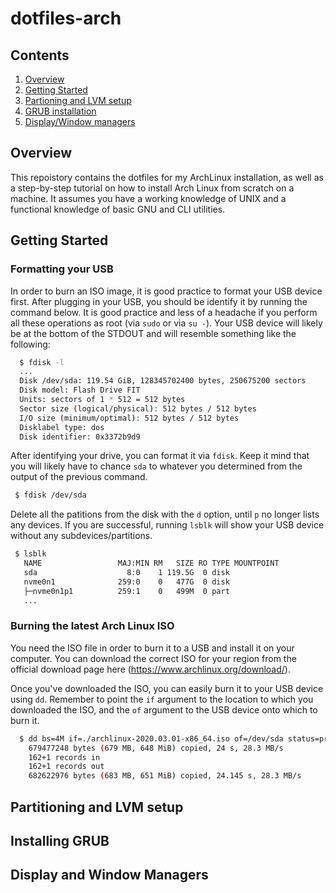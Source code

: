 # dotfiles-arch

## Contents
1. [Overview](#overview)
2. [Getting Started](#getting-started)
3. [Partioning and LVM setup](#partitioning-and-lvm-setup)
4. [GRUB installation](#installing-grub)
5. [Display/Window managers](#display-and-window-managers)

## Overview
This repoistory contains the dotfiles for my ArchLinux installation, as well as a step-by-step tutorial on how to install Arch Linux from scratch on a machine. It assumes you have a working knowledge of UNIX and a functional knowledge of basic GNU and CLI utilities.

## Getting Started
### Formatting your USB
In order to burn an ISO image, it is good practice to format your USB device first. After plugging in your USB, you should be identify it by running the command below. It is good practice and less of a headache if you perform all these operations as root (via `sudo` or via `su -`). Your USB device will likely be at the bottom of the STDOUT and will resemble something like the following:

```sh
  $ fdisk -l
  ...
  Disk /dev/sda: 119.54 GiB, 128345702400 bytes, 250675200 sectors
  Disk model: Flash Drive FIT 
  Units: sectors of 1 * 512 = 512 bytes
  Sector size (logical/physical): 512 bytes / 512 bytes
  I/O size (minimum/optimal): 512 bytes / 512 bytes
  Disklabel type: dos
  Disk identifier: 0x3372b9d9
```

After identifying your drive, you can format it via `fdisk`. Keep it mind that you will likely have to chance `sda` to whatever you determined from the output of the previous command.

 ```sh
  $ fdisk /dev/sda
 ```
 
 Delete all the patitions from the disk with the `d` option, until `p` no longer lists any devices. If you are successful, running `lsblk` will show your USB device without any subdevices/partitions.
 
 ```sh
  $ lsblk
    NAME                 MAJ:MIN RM   SIZE RO TYPE MOUNTPOINT
    sda                    8:0    1 119.5G  0 disk 
    nvme0n1              259:0    0   477G  0 disk 
    ├─nvme0n1p1          259:1    0   499M  0 part 
    ...
```

### Burning the latest Arch Linux ISO
You need the ISO file in order to burn it to a USB and install it on your computer. You can download the correct ISO for your region from the official download page here (https://www.archlinux.org/download/).

Once you've downloaded the ISO, you can easily burn it to your USB device using `dd`. Remember to point the `if` argument to the location to which you downloaded the ISO, and the `of` argument to the USB device onto which to burn it.

```sh
  $ dd bs=4M if=./archlinux-2020.03.01-x86_64.iso of=/dev/sda status=progress oflag=sync
    679477248 bytes (679 MB, 648 MiB) copied, 24 s, 28.3 MB/s
    162+1 records in
    162+1 records out
    682622976 bytes (683 MB, 651 MiB) copied, 24.145 s, 28.3 MB/s
```

## Partitioning and LVM setup

## Installing GRUB

## Display and Window Managers

